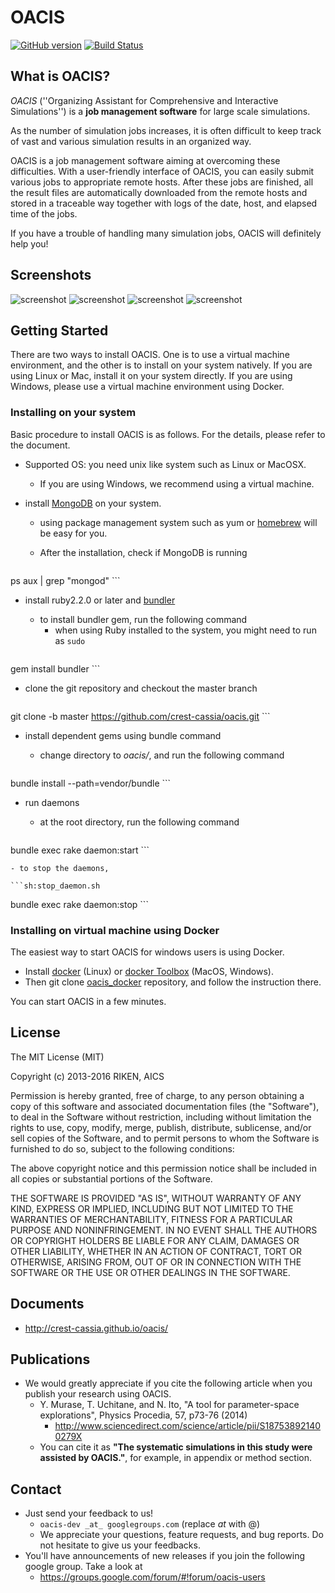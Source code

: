 # OACIS

[![GitHub version](https://badge.fury.io/gh/crest-cassia%2Foacis.svg)](https://badge.fury.io/gh/crest-cassia%2Foacis)
[![Build Status](https://travis-ci.org/crest-cassia/oacis.svg?branch=master)](https://travis-ci.org/crest-cassia/oacis)

## What is OACIS?

*OACIS* (''Organizing Assistant for Comprehensive and Interactive Simulations'') is a **job management software** for large scale simulations.

As the number of simulation jobs increases, it is often difficult to keep track of vast and various simulation results in an organized way.

OACIS is a job management software aiming at overcoming these difficulties.
With a user-friendly interface of OACIS, you can easily submit various jobs to appropriate remote hosts.
After these jobs are finished, all the result files are automatically downloaded from the remote hosts and stored in a traceable way together with logs of the date, host, and elapsed time of the jobs.

If you have a trouble of handling many simulation jobs, OACIS will definitely help you!

## Screenshots

![screenshot](https://raw.githubusercontent.com/crest-cassia/oacis/gh-pages/images/screenshots/1.png)
![screenshot](https://raw.githubusercontent.com/crest-cassia/oacis/gh-pages/images/screenshots/3.png)
![screenshot](https://raw.githubusercontent.com/crest-cassia/oacis/gh-pages/images/screenshots/5.png)
![screenshot](https://raw.githubusercontent.com/crest-cassia/oacis/gh-pages/images/screenshots/8.png)

## Getting Started

There are two ways to install OACIS. One is to use a virtual machine environment, and the other is to install on your system natively.
If you are using Linux or Mac, install it on your system directly.
If you are using Windows, please use a virtual machine environment using Docker.

### Installing on your system

Basic procedure to install OACIS is as follows.
For the details, please refer to the document.

- Supported OS: you need unix like system such as Linux or MacOSX.
    - If you are using Windows, we recommend using a virtual machine.

- install [MongoDB](http://www.mongodb.org/) on your system.
    - using package management system such as yum or [homebrew](http://brew.sh/) will be easy for you.
    - After the installation, check if MongoDB is running

        ```sh:check_db_daemons.sh
ps aux | grep "mongod"
        ```

- install ruby2.2.0 or later and [bundler](http://bundler.io/)
    - to install bundler gem, run the following command
        - when using Ruby installed to the system, you might need to run as `sudo`

    ```sh:install_bundler.sh
gem install bundler
    ```

- clone the git repository and checkout the master branch

    ```sh:clone.sh
git clone -b master https://github.com/crest-cassia/oacis.git
    ```

- install dependent gems using bundle command
    - change directory to _oacis/_, and run the following command

      ```sh:install_sh
bundle install --path=vendor/bundle
      ```

- run daemons
    - at the root directory, run the following command

    ```sh:start_daemon.sh
bundle exec rake daemon:start
    ```

    - to stop the daemons,

    ```sh:stop_daemon.sh
bundle exec rake daemon:stop
    ```

### Installing on virtual machine using Docker

The easiest way to start OACIS for windows users is using Docker.

- Install [docker](https://www.docker.com/) (Linux) or [docker Toolbox](https://www.docker.com/toolbox) (MacOS, Windows).
- Then git clone [oacis_docker](https://github.com/crest-cassia/oacis_docker) repository, and follow the instruction there.

You can start OACIS in a few minutes.

## License

The MIT License (MIT)

Copyright (c) 2013-2016 RIKEN, AICS

Permission is hereby granted, free of charge, to any person obtaining a copy of
this software and associated documentation files (the "Software"), to deal in
the Software without restriction, including without limitation the rights to
use, copy, modify, merge, publish, distribute, sublicense, and/or sell copies of
the Software, and to permit persons to whom the Software is furnished to do so, 
subject to the following conditions:

The above copyright notice and this permission notice shall be included in all 
copies or substantial portions of the Software.

THE SOFTWARE IS PROVIDED "AS IS", WITHOUT WARRANTY OF ANY KIND, EXPRESS OR
IMPLIED, INCLUDING BUT NOT LIMITED TO THE WARRANTIES OF MERCHANTABILITY, FITNESS
FOR A PARTICULAR PURPOSE AND NONINFRINGEMENT. IN NO EVENT SHALL THE AUTHORS OR
COPYRIGHT HOLDERS BE LIABLE FOR ANY CLAIM, DAMAGES OR OTHER LIABILITY, WHETHER
IN AN ACTION OF CONTRACT, TORT OR OTHERWISE, ARISING FROM, OUT OF OR IN
CONNECTION WITH THE SOFTWARE OR THE USE OR OTHER DEALINGS IN THE SOFTWARE.

## Documents

- http://crest-cassia.github.io/oacis/

## Publications

- We would greatly appreciate if you cite the following article when you publish your research using OACIS.
    - Y. Murase, T. Uchitane, and N. Ito, "A tool for parameter-space explorations", Physics Procedia, 57, p73-76 (2014)
      - http://www.sciencedirect.com/science/article/pii/S187538921400279X
    - You can cite it as **"The systematic simulations in this study were assisted by OACIS."**, for example, in appendix or method section.

## Contact

- Just send your feedback to us!
    - `oacis-dev _at_ googlegroups.com` (replace _at_ with @)
    - We appreciate your questions, feature requests, and bug reports. Do not hesitate to give us your feedbacks.
- You'll have announcements of new releases if you join the following google group. Take a look at
    - https://groups.google.com/forum/#!forum/oacis-users


